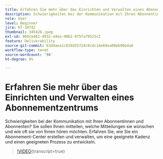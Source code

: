 ```yaml
---
title: Erfahren Sie mehr über das Einrichten und Verwalten eines Abonnementzentrums
description: Schwierigkeiten bei der Kommunikation mit Ihren Abonnentinnen und Abonnenten? Sie sollen Ihnen mitteilen, welche Mitteilungen sie wünschen und wie oft sie von Ihnen hören möchten. Erfahren Sie, wie Sie ein Abonnement-Center erstellen und verwalten, um eine geeignete Kadenz und einen geeigneten Prozess zu entwickeln.
role: User
level: Beginner
jira: KT-10742
thumbnail: 345426.jpeg
exl-id: 969ce461-d932-44ea-90b2-975fa79525c2
feature: Deliverability
source-git-commit: 63d4aea1c818d35724c0cdc14e69ea00eb06b4a0
workflow-type: tm+mt
source-wordcount: '96'
ht-degree: 0%

---
```


# Erfahren Sie mehr über das Einrichten und Verwalten eines Abonnementzentrums

Schwierigkeiten bei der Kommunikation mit Ihren Abonnentinnen und Abonnenten? Sie sollen Ihnen mitteilen, welche Mitteilungen sie wünschen und wie oft sie von Ihnen hören möchten. Erfahren Sie, wie Sie ein Abonnement-Center erstellen und verwalten, um eine geeignete Kadenz und einen geeigneten Prozess zu entwickeln.

>[!VIDEO](https://video.tv.adobe.com/v/345426/?quality=12&learn=on){transcript=true}

